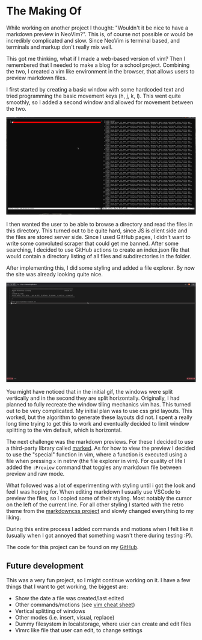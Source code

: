 # The Making Of
While working on another project I thought: "Wouldn't it be nice to have a markdown preview in NeoVim?". This is, of course not possible or would be incredibly complicated and slow. Since NeoVim is terminal based, and terminals and markup don't really mix well.

This got me thinking, what if I made a web-based version of vim? Then I remembered that I needed to make a blog for a school project. Combining the two, I created a vim like environment in the browser, that allows users to preview markdown files.

I first started by creating a basic window with some hardcoded text and tried programming the basic movement keys (h, j, k, l). This went quite smoothly, so I added a second window and allowed for movement between the two.

![Gif of the first iteration with movement working](/assets/images/the-making-of/first-movement.gif)

I then wanted the user to be able to browse a directory and read the files in this directory. This turned out to be quite hard, since JS is client side and the files are stored server side. Since I used GitHub pages, I didn't want to write some convoluted scraper that could get me banned. After some searching, I decided to use GitHub actions to create an index.json file that would contain a directory listing of all files and subdirectories in the folder.

After implementing this, I did some styling and added a file explorer. By now the site was already looking quite nice.

![Gif of the project with most styling done](/assets/images/the-making-of/after-styling.gif)

You might have noticed that in the initial gif, the windows were split vertically and in the second they are split horizontally. Originally, I had planned to fully recreate the window tiling mechanics vim has. This turned out to be very complicated. My initial plan was to use css grid layouts. This worked, but the algorithm to generate these layouts did not. I spent a really long time trying to get this to work and eventually decided to limit window splitting to the vim default, which is horizontal.

The next challenge was the markdown previews. For these I decided to use a third-party library called [marked](https://marked.js.org/). As for how to view the preview I decided to use the "special" function in vim, where a function is executed using a file when pressing `x` in netrw (the file explorer in vim). For quality of life I added the `:Preview` command that toggles any markdown file between preview and raw mode.

What followed was a lot of experimenting with styling until i got the look and feel I was hoping for. When editing markdown I usually use VSCode to preview the files, so I copied some of their styling. Most notably the cursor on the left of the current line. For all other styling I started with the retro theme from the [markdowncss project](https://github.com/markdowncss/retro) and slowly changed everything to my liking.

During this entire process I added commands and motions when I felt like it (usually when I got annoyed that something wasn't there during testing :P).

The code for this project can be found on my [GitHub](https://github.com/stanvdm/stanvdm.github.io).

## Future development
This was a very fun project, so I might continue working on it. I have a few things that I want to get working, the biggest are:
- Show the date a file was created/last edited
- Other commands/motions (see [vim cheat sheet](https://vim.rtorr.com/))
- Vertical splitting of windows
- Other modes (i.e. insert, visual, replace)
- Dummy filesystem in localstorage, where user can create and edit files
- Vimrc like file that user can edit, to change settings

